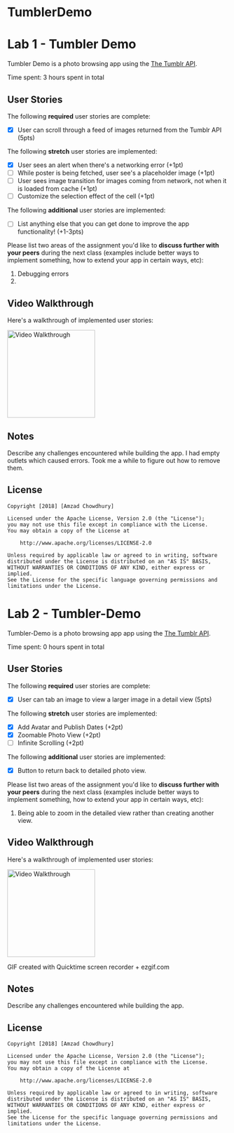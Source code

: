 # TumblerDemo
# Lab 1 - Tumbler Demo

Tumbler Demo is a photo browsing app using the [The Tumblr API](https://www.tumblr.com/docs/en/api/v2#posts).

Time spent: 3 hours spent in total

## User Stories

The following **required** user stories are complete:

- [x] User can scroll through a feed of images returned from the Tumblr API (5pts)

The following **stretch** user stories are implemented:

- [x] User sees an alert when there's a networking error (+1pt)
- [ ] While poster is being fetched, user see's a placeholder image (+1pt)
- [ ] User sees image transition for images coming from network, not when it is loaded from cache (+1pt)
- [ ] Customize the selection effect of the cell (+1pt)

The following **additional** user stories are implemented:

- [ ] List anything else that you can get done to improve the app functionality! (+1-3pts)

Please list two areas of the assignment you'd like to **discuss further with your peers** during the next class (examples include better ways to implement something, how to extend your app in certain ways, etc):

1. Debugging errors
2. 

## Video Walkthrough

Here's a walkthrough of implemented user stories:

<img src='https://github.com/Amzad/Tumbler-Demo/master/tumbler.gif?raw=true' title='Video Walkthrough' width='200' alt='Video Walkthrough' />

## Notes

Describe any challenges encountered while building the app.
I had empty outlets which caused errors. Took me a while to figure out how to remove them.

## License

    Copyright [2018] [Amzad Chowdhury]

    Licensed under the Apache License, Version 2.0 (the "License");
    you may not use this file except in compliance with the License.
    You may obtain a copy of the License at

        http://www.apache.org/licenses/LICENSE-2.0

    Unless required by applicable law or agreed to in writing, software
    distributed under the License is distributed on an "AS IS" BASIS,
    WITHOUT WARRANTIES OR CONDITIONS OF ANY KIND, either express or implied.
    See the License for the specific language governing permissions and
    limitations under the License.

# Lab 2 - Tumbler-Demo

Tumbler-Demo is a photo browsing app app using the [The Tumblr API](https://www.tumblr.com/docs/en/api/v2#posts).

Time spent: 0 hours spent in total

## User Stories

The following **required** user stories are complete:

- [x] User can tab an image to view a larger image in a detail view (5pts)

The following **stretch** user stories are implemented:

- [x] Add Avatar and Publish Dates (+2pt)
- [x] Zoomable Photo View (+2pt)
- [ ] Infinite Scrolling (+2pt)

The following **additional** user stories are implemented:

- [x] Button to return back to detailed photo view.

Please list two areas of the assignment you'd like to **discuss further with your peers** during the next class (examples include better ways to implement something, how to extend your app in certain ways, etc):

1. Being able to zoom in the detailed view rather than creating another view.

## Video Walkthrough

Here's a walkthrough of implemented user stories:

<img src='https://github.com/Amzad/Tumbler-Demo/blob/master/tumbler2gif.gif?raw=true' title='Video Walkthrough' width='200' alt='Video Walkthrough' />

GIF created with Quicktime screen recorder + ezgif.com

## Notes

Describe any challenges encountered while building the app.

## License

    Copyright [2018] [Amzad Chowdhury]

    Licensed under the Apache License, Version 2.0 (the "License");
    you may not use this file except in compliance with the License.
    You may obtain a copy of the License at

        http://www.apache.org/licenses/LICENSE-2.0

    Unless required by applicable law or agreed to in writing, software
    distributed under the License is distributed on an "AS IS" BASIS,
    WITHOUT WARRANTIES OR CONDITIONS OF ANY KIND, either express or implied.
    See the License for the specific language governing permissions and
    limitations under the License.
